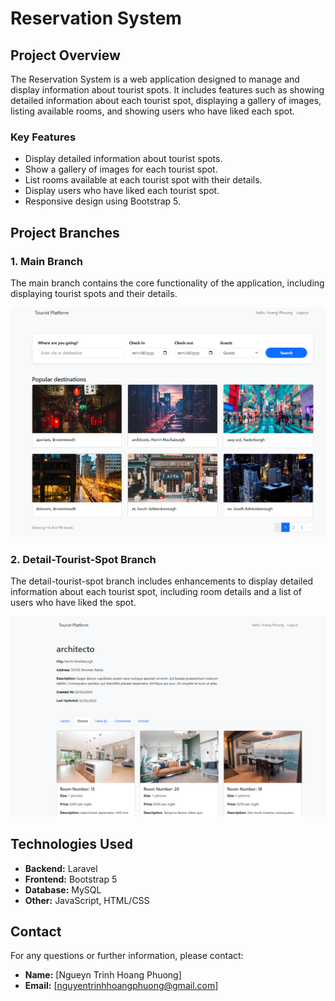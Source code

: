# Reservation System

## Project Overview

The Reservation System is a web application designed to manage and display information about tourist spots. It includes features such as showing detailed information about each tourist spot, displaying a gallery of images, listing available rooms, and showing users who have liked each spot.

### Key Features

- Display detailed information about tourist spots.
- Show a gallery of images for each tourist spot.
- List rooms available at each tourist spot with their details.
- Display users who have liked each tourist spot.
- Responsive design using Bootstrap 5.

## Project Branches

### 1. Main Branch

The main branch contains the core functionality of the application, including displaying tourist spots and their details.

![Main Branch Screenshot](public/images/home.png)

### 2. Detail-Tourist-Spot Branch

The detail-tourist-spot branch includes enhancements to display detailed information about each tourist spot, including room details and a list of users who have liked the spot.

![Detail-Tourist-Spot Branch Screenshot](public/images/details-tourist-spot.png)

## Technologies Used

- **Backend:** Laravel
- **Frontend:** Bootstrap 5
- **Database:** MySQL
- **Other:** JavaScript, HTML/CSS

## Contact

For any questions or further information, please contact:

- **Name:** [Ngueyn Trinh Hoang Phuong]
- **Email:** [nguyentrinhhoangphuong@gmail.com]

